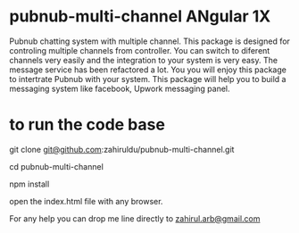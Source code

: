 # pubnub-multi-channel ANgular 1X
Pubnub chatting system with multiple channel.
This package is designed for controling multiple channels from controller.
You can switch to diferent channels very easily and the integration to your system is very easy. The message service has been refactored a lot.
You you will enjoy this package to intertrate Pubnub with your system. This package will help you to build a messaging system like facebook, Upwork messaging panel.

# to run the code base

git clone git@github.com:zahiruldu/pubnub-multi-channel.git

cd pubnub-multi-channel

npm install

open the index.html file with any browser.


For any help you can drop me line directly to zahirul.arb@gmail.com
